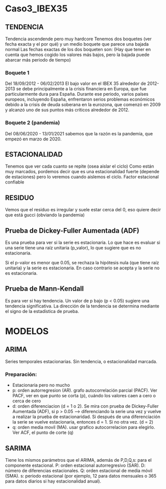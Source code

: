 # Caso3_IBEX35

## TENDENCIA
Tendencia ascendende pero muy hardcore
Tenemos dos boquetes (ver fecha exacta y el por qué) y un medio boquete que parece una bajada normal
Las fechas exactas de los dos boqueten son:
(Hay que tener en cuenta que hemos cogido los valores más bajos, pero la bajada puede abarcar más periodo de tiempo)
### Boquete 1
Del 18/09/2012 - 06/02/2013 
El bajo valor en el IBEX 35 alrededor de 2012-2013 se debe principalmente a la crisis financiera en Europa, que fue particularmente dura para España. Durante ese periodo, varios países europeos, incluyendo España, enfrentaron serios problemas económicos debido a la crisis de deuda soberana en la eurozona, que comenzó en 2009 y alcanzó uno de sus puntos más críticos alrededor de 2012.
### Boquete 2 (pandemia)
Del 08/06/2020 - 13/01/2021
sabemos que la razón es la pandemia, que empezó en marzo de 2020.
## ESTACIONALIDAD
Tenemos que ver cada cuanto se repite (osea aislar el ciclo)
Como están muy marcados, pordemos decir que es una estacionalidad fuerte (depende de estaciones) pero lo veremos cuando aislemos el ciclo.
Factor estacional confiable

## RESIDUO
Vemos que el residuo es irregular y suele estar cerca del 0, eso quiere decir que está gucci (obviando la pandemia)

## Prueba de Dickey-Fuller Aumentada (ADF) 
Es una prueba para ver si la serie es estacionaria. Lo que hace es evaluar si una serie tiene una raíz  unitaria (p_valor), lo que sugiere que es no estacionaria.

Si el p-valor es menor que 0.05, se rechaza la hipótesis nula (que tiene raíz unitaria) y la serie es estacionaria. En caso contrario se acepta y la serie no es estacionaria.

## Prueba de Mann-Kendall 
Es para ver si hay tendencia. Un valor de p bajo (p < 0.05) sugiere una tendencia significativa.
La dirección de la tendencia se determina mediante el signo de la estadística de prueba.

# MODELOS
## ARIMA
Series temporales estacionarias. Sin tendencia, o estacionalidad marcada. 
### Preparación:
- Estacionaria pero no mucho
- p: orden autorregresion (AR). grafo autocorrelación parcial (PACF). Ver PACF, ver en que punto se corta (p), cuándo los valores caen a cero o cerca de cero
- d: orden diferenciacion (d = 1 o 2). Se mira con prueba de Dickey-Fuller Aumentada (ADF), si p > 0.05 --> diferenciando la serie una vez y vuelve a realizar la prueba de estacionaridad. Si después de una diferenciación la serie se vuelve estacionaria, entonces d = 1. Si no otra vez. (d = 2)
- q: orden media movil (MA). usar grafico autocorrelacion para elegirlo. Ver ACF, el punto de corte (q)

## SARIMA
Tiene los mismos parámetros que el ARIMA, además de 
P,D,Q,s: para el componente estacional.
P: orden estacional autorregresivo (SAR).
D: número de diferencias estacionales.
Q: orden estacional de media móvil (SMA).
s: periodo estacional (por ejemplo, 12 para datos mensuales o 365 para datos diarios si hay estacionalidad anual).



